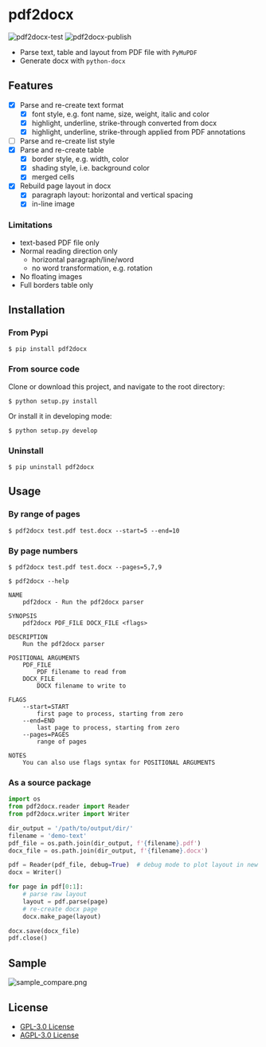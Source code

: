 # pdf2docx 

![pdf2docx-test](https://github.com/dothinking/pdf2docx/workflows/pdf2docx-test/badge.svg)
![pdf2docx-publish](https://github.com/dothinking/pdf2docx/workflows/pdf2docx-publish/badge.svg)

- Parse text, table and layout from PDF file with `PyMuPDF`
- Generate docx with `python-docx`

## Features

- [x] Parse and re-create text format
	- [x] font style, e.g. font name, size, weight, italic and color
    - [x] highlight, underline, strike-through converted from docx
    - [x] highlight, underline, strike-through applied from PDF annotations
- [ ] Parse and re-create list style
- [x] Parse and re-create table
    - [x] border style, e.g. width, color
    - [x] shading style, i.e. background color
    - [x] merged cells
- [x] Rebuild page layout in docx
	- [x] paragraph layout: horizontal and vertical spacing
	- [x] in-line image

### Limitations

- text-based PDF file only
- Normal reading direction only
    - horizontal paragraph/line/word
    - no word transformation, e.g. rotation
- No floating images
- Full borders table only


## Installation

### From Pypi

```
$ pip install pdf2docx
```

### From source code

Clone or download this project, and navigate to the root directory:

```
$ python setup.py install
```

Or install it in developing mode:

```
$ python setup.py develop
```

### Uninstall

```
$ pip uninstall pdf2docx
```

## Usage

### By range of pages

```
$ pdf2docx test.pdf test.docx --start=5 --end=10
```

### By page numbers

```
$ pdf2docx test.pdf test.docx --pages=5,7,9
```

```
$ pdf2docx --help

NAME
    pdf2docx - Run the pdf2docx parser

SYNOPSIS
    pdf2docx PDF_FILE DOCX_FILE <flags>

DESCRIPTION
    Run the pdf2docx parser

POSITIONAL ARGUMENTS
    PDF_FILE
        PDF filename to read from
    DOCX_FILE
        DOCX filename to write to

FLAGS
    --start=START
        first page to process, starting from zero
    --end=END
        last page to process, starting from zero
    --pages=PAGES
        range of pages

NOTES
    You can also use flags syntax for POSITIONAL ARGUMENTS
```

### As a source package

```python
import os
from pdf2docx.reader import Reader
from pdf2docx.writer import Writer

dir_output = '/path/to/output/dir/'
filename = 'demo-text'
pdf_file = os.path.join(dir_output, f'{filename}.pdf')
docx_file = os.path.join(dir_output, f'{filename}.docx')

pdf = Reader(pdf_file, debug=True)  # debug mode to plot layout in new PDF file
docx = Writer()

for page in pdf[0:1]:
    # parse raw layout
    layout = pdf.parse(page)
    # re-create docx page
    docx.make_page(layout)

docx.save(docx_file)
pdf.close()
```

## Sample

![sample_compare.png](https://s1.ax1x.com/2020/06/29/NWSJzT.png)

## License

- [GPL-3.0 License](./LICENSE)
- [AGPL-3.0 License](./LICENSE_AGPL)